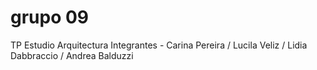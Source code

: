 # grupo 09
TP Estudio Arquitectura
Integrantes - Carina Pereira / Lucila Veliz / Lidia Dabbraccio / Andrea Balduzzi

